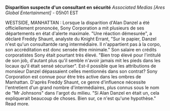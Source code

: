 ﻿**Disparition suspecte d'un consultant en sécurité**
*Associated Medias [Ares Global Entertainment]* - 05h01 EST

WESTSIDE, MANHATTAN : Lorsque la disparition d'Alan Danzel a été officiellement prononcée, Sony Corporation a mit plusieurs de ses départements en état d'alerte maximale. "Une réaction démesurée", a déclaré Freddy Shaunt, analyste du Knight Errant, "Sur le papier, Danzel n'est qu'un consultantde rang intermédiaire. Il n'appartient pas à la corpo, son accréditation est donc sensée être minimale." 
Son salaire en crédits corporatistes Sony était pourtant très élevé. "Bien trop élevé pour l'intitulé de son job, d'autant plus qu'il semble n'avoir jamais mit les pieds dans les locaux qu'il était sensé sécuriser". Est-il possible que les attributions de monsieur Danzel dépassaient celles mentionnés dans son contrat? Sony Corporation est connue pour être très active dans les ombres de Manhattan. D'après Freddy Shaunt, ce genre d'influence nécessite l'entretient d'un grand nombre d'intermédiaires, plus connus sous le nom de "Mr Johnsons" dans l'argot du milieu. "Si Alan Danzel en était un, cela expliquerait beaucoup de choses. Bien sur, ce n'est qu'une hypothèse." Read more.